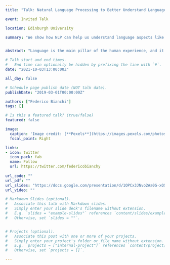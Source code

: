 ```yaml
---
title: "Talk: Natural Language Processing to Better Understand Language – and Vice Versa"

event: Invited Talk

location: Edinburgh University

summary: "We show how NLP can help us understand language aspects like grounding, but also discuss several cognitively-informed methods that can be directly applied to more practical tasks."


abstract: "Language is the main pillar of the human experience, and it is central to many fields, from natural language processing (NLP) and (computational) linguistics to psychology, political science, or sociology. The recent explosion in efficiency and effectiveness of Natural Language Processing techniques has made answering some of these questions more accessible. This methodological boon goes both ways and has enabled new theoretical insights. In this talk, I consider both theoretical and practical aspects of the language-NLP relation: we will explore ways how NLP can help us understand language aspects like grounding, but also discuss several cognitively-informed methods that can be directly applied to more practical tasks (e.g., e-commerce)."

# Talk start and end times.
#   End time can optionally be hidden by prefixing the line with `#`.
date: "2021-10-03T13:00:00Z"

all_day: false

# Schedule page publish date (NOT talk date).
publishDate: "2019-03-01T00:00:00Z"

authors: ["Federico Bianchi"]
tags: []

# Is this a featured talk? (true/false)
featured: false

image:
  caption: 'Image credit: [**Pexels**](https://images.pexels.com/photos/159581/dictionary-reference-book-learning-meaning-159581.jpeg)'
  focal_point: Right

links:
- icon: twitter
  icon_pack: fab
  name: Follow
  url: https://twitter.com/federicobianchy
  
url_code: ""
url_pdf: ""
url_slides: "https://docs.google.com/presentation/d/1OPCx3JNvo2Aa0G-xQXtqYwgrEPI9ai2FM0j4qYmSHJs/edit?usp=sharing"
url_video: ""

# Markdown Slides (optional).
#   Associate this talk with Markdown slides.
#   Simply enter your slide deck's filename without extension.
#   E.g. `slides = "example-slides"` references `content/slides/example-slides.md`.
#   Otherwise, set `slides = ""`.


# Projects (optional).
#   Associate this post with one or more of your projects.
#   Simply enter your project's folder or file name without extension.
#   E.g. `projects = ["internal-project"]` references `content/project/deep-learning/index.md`.
#   Otherwise, set `projects = []`.

---
```

